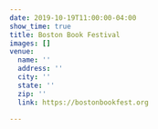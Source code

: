 ```yaml
---
date: 2019-10-19T11:00:00-04:00
show_time: true
title: Boston Book Festival
images: []
venue:
  name: ''
  address: ''
  city: ''
  state: ''
  zip: ''
  link: https://bostonbookfest.org

---
```

